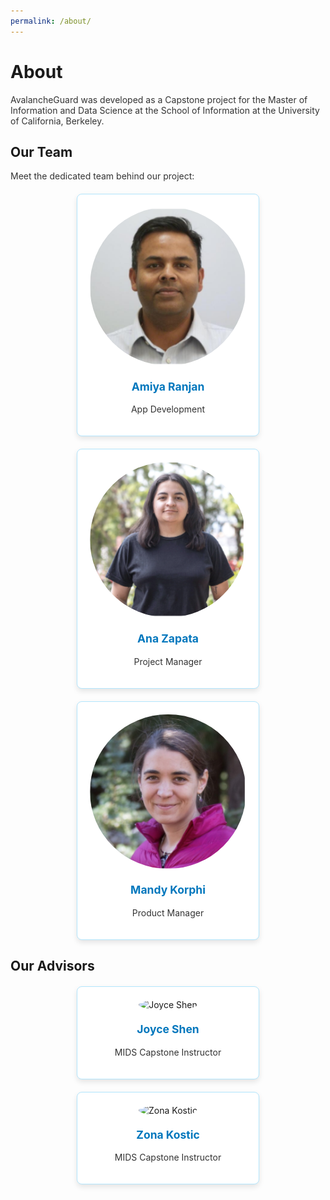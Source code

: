 ```yaml
---
permalink: /about/
---
```


# About

AvalancheGuard was developed as a Capstone project for the Master of Information and Data Science at the School of Information at the University of California, Berkeley. 

## Our Team

Meet the dedicated team behind our project:

<div class="team-container">
    <div class="team-member">
        <img src="https://raw.githubusercontent.com/AnaZapataG/avalanche-guard/master/assets/img/amiya.png" class="team-photo" alt="Amiya Ranjan">
        <h3>Amiya Ranjan</h3>
        <p>App Development</p>
    </div>
    <div class="team-member">
        <img src="https://raw.githubusercontent.com/AnaZapataG/avalanche-guard/master/assets/img/ana.png" class="team-photo" alt="Ana Zapata">
        <h3>Ana Zapata</h3>
        <p>Project Manager</p>
    </div>
    <div class="team-member">
        <img src="https://raw.githubusercontent.com/AnaZapataG/avalanche-guard/master/assets/img/mandy.png" class="team-photo" alt="Mandy Korphi">
        <h3>Mandy Korphi</h3>
        <p>Product Manager</p>
    </div>
</div>

<style>
    .team-container {
        display: flex;
        justify-content: space-around;
        flex-wrap: wrap;
        gap: 20px;
        margin-top: 20px;
    }
    .team-member {
        background-color: #ffffff;
        border: 1px solid #b3e5fc;
        padding: 20px;
        border-radius: 8px;
        text-align: center;
        box-shadow: 0 4px 8px rgba(0, 0, 0, 0.1);
        width: 250px;
    }
    .team-photo {
        width: 100%;
        height: auto;
        border-radius: 50%;
        margin-bottom: 10px;
    }
    h3 {
        margin-top: 10px;
        font-size: 1.25em;
        color: #0277bd;
    }
    p {
        font-size: 1em;
        color: #333;
    }
</style>

## Our Advisors
<div class="team-container">
    <div class="team-member">
        <img src="" class="team-photo" alt="Joyce Shen">
        <h3>Joyce Shen</h3>
        <p>MIDS Capstone Instructor</p>
    </div>
    <div class="team-member">
        <img src="" class="team-photo" alt="Zona Kostic">
        <h3>Zona Kostic</h3>
        <p>MIDS Capstone Instructor</p>
    </div>

